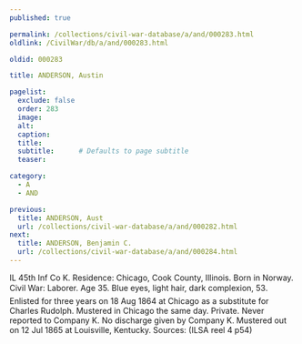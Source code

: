 ```yaml
---
published: true

permalink: /collections/civil-war-database/a/and/000283.html
oldlink: /CivilWar/db/a/and/000283.html

oldid: 000283

title: ANDERSON, Austin

pagelist:
  exclude: false
  order: 283
  image: 
  alt:
  caption:
  title:
  subtitle:      # Defaults to page subtitle
  teaser:

category: 
  - A 
  - AND

previous:
  title: ANDERSON, Aust
  url: /collections/civil-war-database/a/and/000282.html  
next:
  title: ANDERSON, Benjamin C.
  url: /collections/civil-war-database/a/and/000284.html   
---
```

IL 45th Inf Co K. Residence: Chicago, Cook County, Illinois. Born in Norway. Civil War: Laborer. Age 35. Blue eyes, light hair, dark complexion, 5&#146;3&#148;. Enlisted for three years on 18 Aug 1864 at Chicago as a substitute for Charles Rudolph. Mustered in Chicago the same day. Private. Never reported to Company K. No discharge given by Company K. Mustered out on 12 Jul 1865 at Louisville, Kentucky. Sources: (ILSA reel 4 p54)